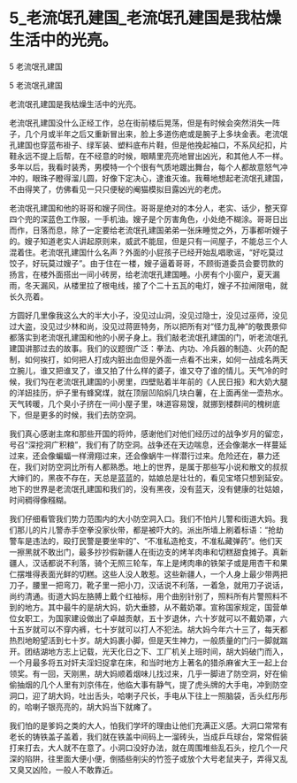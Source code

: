 # 5_老流氓孔建国_老流氓孔建国是我枯燥生活中的光亮。

5 老流氓孔建国

5 老流氓孔建国

老流氓孔建国是我枯燥生活中的光亮。

老流氓孔建国没什么正经工作，总在街前楼后晃荡，但是有时候会突然消失一阵子，几个月或半年之后又重新冒出来，脸上多道伤疤或是腕子上多块金表。老流氓孔建国也穿蓝布褂子、绿军装、塑料底布片鞋，但是他挽起袖口，不系风纪扣，片鞋永远不提上后帮，在不经意的时候，眼睛里亮亮地冒出凶光，和其他人不一样。多年以后，我看时装秀，男模特一个个很有气质地踱出舞台，每个人都故意怒气冲冲的，眼珠子瞪得溜儿圆，好像下定决心，逮谁灭谁。我蓦地想起老流氓孔建国，不由得笑了，仿佛看见一只只便秘的阉猫模拟目露凶光的老虎。

老流氓孔建国和他的哥哥和嫂子同住。哥哥是绝对的本分人，老实、话少，整天穿四个兜的深蓝色工作服，一手机油。嫂子是个厉害角色，小处绝不糊涂。哥哥日出而作，日落而息，除了一定要给老流氓孔建国弟弟一张床睡觉之外，万事都听嫂子的。嫂子知道老实人讲起原则来，威武不能屈，但是只有一间屋子，不能总三个人混着住。老流氓孔建国什么名声？外面的小屁孩子已经开始乱唱歌谣，“好吃莫过饺子，好玩莫过嫂子”。由于住在一楼，嫂子逼着哥哥，不顾街道委员会要罚款的扬言，在楼外面搭出一间小砖房，给老流氓孔建国睡。小房有个小窗户，夏天漏雨，冬天漏风，从楼里拉了根电线，接了个二十五瓦的电灯，嫂子不拉闸限电，就长久亮着。

方圆好几里像我这么大的半大小子，没见过山洞，没见过隐士，没见过巫师，没见过大盗，没见过少林和尚，没见过蒋匪特务，所以把所有对“怪力乱神”的敬畏景仰都落实到老流氓孔建国和他的小房子身上。我们敲老流氓孔建国的门，听老流氓孔建国讲那过去的故事。我们的议题很广泛：拳法、内功、冷兵器的制造、火药的配制，如何挨打，如何把人打成内脏出血但是外面一点看不出来，如何一战成名两天立腕儿，谁又把谁叉了，谁又拍了什么样的婆子，谁又夺了谁的情儿。天气冷的时候，我们勼在老流氓孔建国的小房里，四壁贴着半年前的《人民日报》和大奶大腿的洋妞挂历，炉子里有蜂窝煤，就在顶层凹陷焖几块白薯，在上面再坐一壶热水。天气转暖，几个臭小子挤在一间小屋子里，味道容易馊，就挪到楼群间的槐树底下，但是更多的时候，我们去防空洞。

我们真心感谢主席和那些开国的将帅，感谢他们对他们经历过的战争岁月的留恋，号召“深挖洞广积粮”，我们有了防空洞。战争还在天边喘息，还会像潮水一样蔓延过来，还会像蝙蝠一样滑翔过来，还会像蜗牛一样潜行过来。危险还在，暴力还在，我们对防空洞比所有人都熟悉。地上的世界，是属于那些写小说和散文的叔叔大婶们的，黑夜不存在，天总是蓝蓝的，姑娘总是壮壮的，看见宝塔只想到延安。地下的世界是老流氓孔建国和我们的，没有黑夜，没有蓝天，没有健康的壮姑娘，时间稠得像糨糊。

我们仔细看管我们势力范围内的大小防空洞入口。我们不怕片儿警和街道大妈。我们那儿的片儿警赤手空拳没家伙带，都是被吓大的。派出所墙上刷着标语：“抢劫警车是违法的，殴打民警是要坐牢的”、“不准私造枪支，不准私藏弹药”。他们天一擦黑就不敢出门，最多抄抄假新疆人在街边支的烤羊肉串和切糕甜食摊子。真新疆人，汉话都说不利落，骑个无照三轮车，车上是烤肉串的铁架子或是用杏干和果仁摆堆得表面光鲜的切糕。这些人没人敢惹。这些新疆人，一个人身上最少带两把刀子，腰里一把弯刀，靴子里一把小刀，汉话说不利落，一着急，就用刀子说话，尚约清通。街道大妈左胳膊上戴个红袖标，用个曲别针别了，照料所有片警照料不到的地方。其中最牛的是胡大妈，奶大垂膝，从不戴奶罩。宣称国家规定，国营单位女职工，为国家建设做出了卓越贡献，五十岁退休，六十岁就可以不戴奶罩，六十五岁就可以不穿内裤，七十岁就可以打人不犯法。胡大妈今年六十三了，每天都热烈地盼望活到七十岁。胡大妈裹小脚，但是天生神力，一般质量的门闩一脚就踹开。团结湖地方志上记载，光天化日之下、工厂机关上班时间，胡大妈破门而入，一个月最多将五对奸夫淫妇捉拿在床，和当时地方上著名的猎杀麻雀大王一起上台领奖。有一回，天刚黑，胡大妈顺着烟味儿找过来，几乎一脚进了防空洞，好在偷偷抽烟的几个人里有刘京伟在，他临大事有静气，提了虎头牌的大手电，冲到防空洞口，迎了胡大妈，吐出舌头，哈喇子尺长，手电从下往上一照脑袋，舌头红彤彤的，哈喇子银亮亮的，胡大妈当下就瘫了。

我们怕的是爹妈之类的大人，怕我们学坏的理由让他们充满正义感。大洞口常常有老长的铸铁盖子盖着，我们就在铁盖中间码上一溜砖头，当成乒乓球台，常常假装打来打去，大人就不在意了。小洞口没好办法，就在周围堆些乱石头，挖几个一尺深的陷阱，往里面大便小便，倒插些削尖的竹签子或放个大号老鼠夹子，弄得又乱又臭又凶险，一般人不敢靠近。